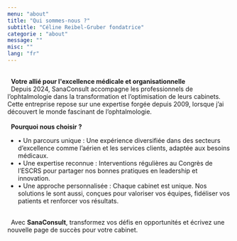 ```yaml
---
menu: "about"
title: "Qui sommes-nous ?"
subtitle: "Céline Reibel-Gruber fondatrice"
categorie : "about"
message: ""
misc: ""
lang: "fr"
---
```

\
&nbsp;
**Votre allié pour l'excellence médicale et organisationnelle**
\
&nbsp;
Depuis 2024, SanaConsult accompagne les professionnels de l’ophtalmologie dans la transformation et l’optimisation de leurs cabinets. Cette entreprise repose sur une expertise forgée depuis 2009, lorsque j’ai découvert le monde fascinant de l’ophtalmologie.
\
\
&nbsp;
**Pourquoi nous choisir ?**
- •	Un parcours unique : Une expérience diversifiée dans des secteurs d’excellence comme l’aérien et les services clients, adaptée aux besoins médicaux.
- •	Une expertise reconnue : Interventions régulières au Congrès de l’ESCRS pour partager nos bonnes pratiques en leadership et innovation.
- •	Une approche personnalisée : Chaque cabinet est unique. Nos solutions le sont aussi, conçues pour valoriser vos équipes, fidéliser vos patients et renforcer vos résultats.

\
&nbsp;
Avec **SanaConsult**, transformez vos défis en opportunités et écrivez une nouvelle page de succès pour votre cabinet.


